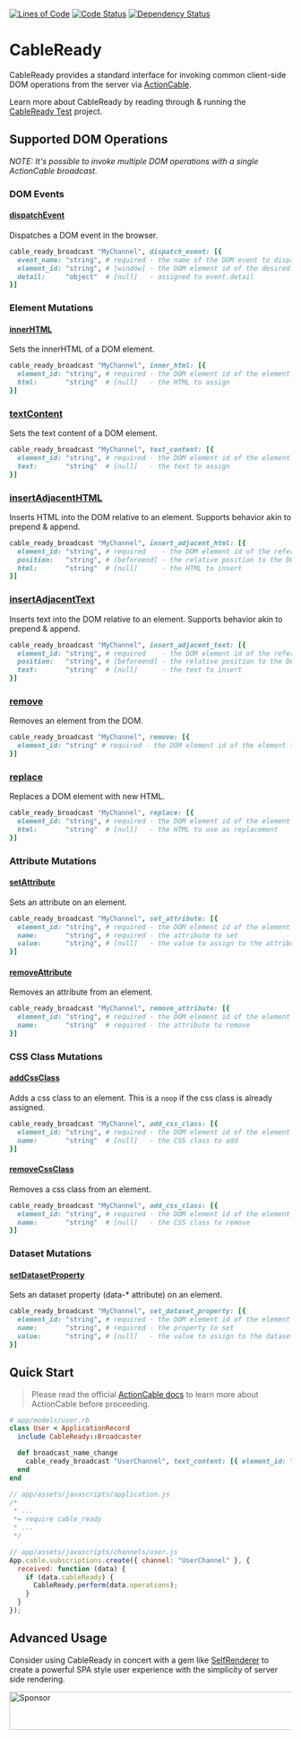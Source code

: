 [![Lines of Code](http://img.shields.io/badge/lines_of_code-80-brightgreen.svg?style=flat)](http://blog.codinghorror.com/the-best-code-is-no-code-at-all/)
[![Code Status](http://img.shields.io/codeclimate/github/hopsoft/cable_ready.svg?style=flat)](https://codeclimate.com/github/hopsoft/cable_ready)
[![Dependency Status](http://img.shields.io/gemnasium/hopsoft/cable_ready.svg?style=flat)](https://gemnasium.com/hopsoft/cable_ready)

# CableReady

CableReady provides a standard interface for invoking common client-side DOM operations
from the server via [ActionCable](http://guides.rubyonrails.org/action_cable_overview.html).

Learn more about CableReady by reading through & running the [CableReady Test](https://github.com/hopsoft/cable_ready_test) project.

## Supported DOM Operations

_NOTE: It's possible to invoke multiple DOM operations with a single ActionCable broadcast._

### DOM Events

#### [dispatchEvent](https://developer.mozilla.org/en-US/docs/Web/API/EventTarget/dispatchEvent)

Dispatches a DOM event in the browser.

```ruby
cable_ready_broadcast "MyChannel", dispatch_event: [{
  event_name: "string", # required - the name of the DOM event to dispatch (can be custom)
  element_id: "string", # [window] - the DOM element id of the desired event target
  detail:     "object"  # [null]   - assigned to event.detail
}]
```

### Element Mutations

#### [innerHTML](https://developer.mozilla.org/en-US/docs/Web/API/Element/innerHTML)

Sets the innerHTML of a DOM element.

```ruby
cable_ready_broadcast "MyChannel", inner_html: [{
  element_id: "string", # required - the DOM element id of the element to be mutated
  html:       "string"  # [null]   - the HTML to assign
}]
```

### [textContent](https://developer.mozilla.org/en-US/docs/Web/API/Node/textContent)

Sets the text content of a DOM element.

```ruby
cable_ready_broadcast "MyChannel", text_content: [{
  element_id: "string", # required - the DOM element id of the element to be mutated
  text:       "string"  # [null]   - the text to assign
}]
```

### [insertAdjacentHTML](https://developer.mozilla.org/en-US/docs/Web/API/Element/insertAdjacentHTML)

Inserts HTML into the DOM relative to an element.
Supports behavior akin to prepend & append.

```ruby
cable_ready_broadcast "MyChannel", insert_adjacent_html: [{
  element_id: "string", # required    - the DOM element id of the referenced element
  position:   "string", # [beforeend] - the relative position to the DOM element (beforebegin, afterbegin, beforeend, afterend)
  html:       "string"  # [null]      - the HTML to insert
}]
```

### [insertAdjacentText](https://developer.mozilla.org/en-US/docs/Web/API/Element/insertAdjacentText)

Inserts text into the DOM relative to an element.
Supports behavior akin to prepend & append.

```ruby
cable_ready_broadcast "MyChannel", insert_adjacent_text: [{
  element_id: "string", # required    - the DOM element id of the referenced element
  position:   "string", # [beforeend] - the relative position to the DOM element (beforebegin, afterbegin, beforeend, afterend)
  text:       "string"  # [null]      - the text to insert
}]
```

### [remove](https://developer.mozilla.org/en-US/docs/Web/API/ChildNode/remove)

Removes an element from the DOM.

```ruby
cable_ready_broadcast "MyChannel", remove: [{
  element_id: "string" # required - the DOM element id of the element to be removed
}]
```

### [replace](https://developer.mozilla.org/en-US/docs/Web/API/Node/replaceChild)

Replaces a DOM element with new HTML.

```ruby
cable_ready_broadcast "MyChannel", replace: [{
  element_id: "string", # required - the DOM element id of the element to be replaced
  html:       "string"  # [null]   - the HTML to use as replacement
}]
```

### Attribute Mutations

#### [setAttribute](https://developer.mozilla.org/en-US/docs/Web/API/Element/setAttribute)

Sets an attribute on an element.

```ruby
cable_ready_broadcast "MyChannel", set_attribute: [{
  element_id: "string", # required - the DOM element id of the element to be mutated
  name:       "string", # required - the attribute to set
  value:      "string", # [null]   - the value to assign to the attribute
}]
```

#### [removeAttribute](https://developer.mozilla.org/en-US/docs/Web/API/Element/removeAttribute)

Removes an attribute from an element.

```ruby
cable_ready_broadcast "MyChannel", remove_attribute: [{
  element_id: "string", # required - the DOM element id of the element to be mutated
  name:       "string"  # required - the attribute to remove
}]
```
### CSS Class Mutations

#### [addCssClass](https://developer.mozilla.org/en-US/docs/Web/API/Element/classList)

Adds a css class to an element.
This is a `noop` if the css class is already assigned.

```ruby
cable_ready_broadcast "MyChannel", add_css_class: [{
  element_id: "string", # required - the DOM element id of the element to be mutated
  name:       "string"  # [null]   - the CSS class to add
}]

```
#### [removeCssClass](https://developer.mozilla.org/en-US/docs/Web/API/Element/classList)

Removes a css class from an element.

```ruby
cable_ready_broadcast "MyChannel", add_css_class: [{
  element_id: "string", # required - the DOM element id of the element to be mutated
  name:       "string"  # [null]   - the CSS class to remove
}]
```

### Dataset Mutations

#### [setDatasetProperty](https://developer.mozilla.org/en-US/docs/Web/API/HTMLElement/dataset)

Sets an dataset property (data-* attribute) on an element.

```ruby
cable_ready_broadcast "MyChannel", set_dataset_property: [{
  element_id: "string", # required - the DOM element id of the element to be mutated
  name:       "string", # required - the property to set
  value:      "string", # [null]   - the value to assign to the dataset
}]
```

## Quick Start

> Please read the official [ActionCable docs](http://guides.rubyonrails.org/action_cable_overview.html) to learn more about ActionCable before proceeding.

```ruby
# app/models/user.rb
class User < ApplicationRecord
  include CableReady::Broadcaster

  def broadcast_name_change
    cable_ready_broadcast "UserChannel", text_content: [{ element_id: "user-name", text: name }]
  end
end
```

```javascript
// app/assets/javascripts/application.js
/*
 * ...
 *= require cable_ready
 * ...
 */
```

```javascript
// app/assets/javascripts/channels/user.js
App.cable.subscriptions.create({ channel: "UserChannel" }, {
  received: function (data) {
    if (data.cableReady) {
      CableReady.perform(data.operations);
    }
  }
});
```

## Advanced Usage

Consider using CableReady in concert with a gem like
[SelfRenderer](https://github.com/hopsoft/self_renderer) to create a powerful SPA style user experience with the simplicity of server side rendering.

<a target='_blank' rel='nofollow' href='https://app.codesponsor.io/link/QMSjMHrtPhvfmCnk5Hbikhhr/hopsoft/cable_ready'>
  <img alt='Sponsor' width='888' height='68' src='https://app.codesponsor.io/embed/QMSjMHrtPhvfmCnk5Hbikhhr/hopsoft/cable_ready.svg' />
</a>
